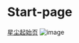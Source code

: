 # Start-page
<a href="https://start.xingchencloud.top" title="星尘起始页">星尘起始页</a>
  ![image](https://github.com/publicde/Start-page/assets/134605885/1c5a4c3d-d7d5-48fb-b9a1-ff4d6a5952c0)
